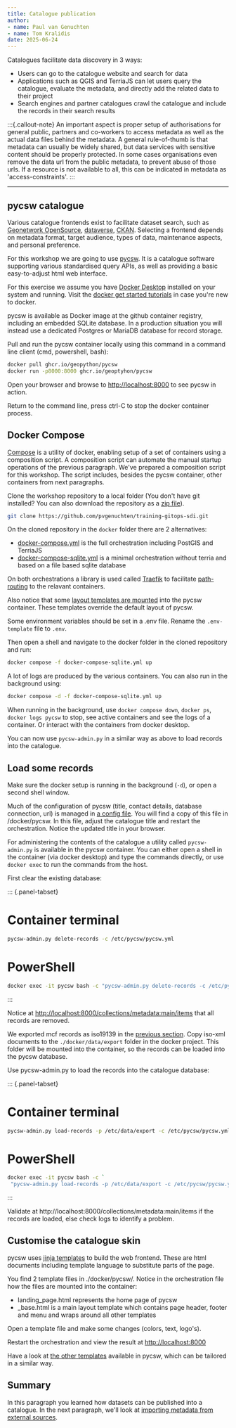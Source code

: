 ```yaml
---
title: Catalogue publication
author: 
- name: Paul van Genuchten 
- name: Tom Kralidis
date: 2025-06-24
---
```


Catalogues facilitate data discovery in 3 ways:

- Users can go to the catalogue website and search for data
- Applications such as QGIS and TerriaJS can let users query the catalogue, evaluate the metadata, and directly add the related data to their project
- Search engines and partner catalogues crawl the catalogue and include the records in their search results

:::{.callout-note}
An important aspect is proper setup of authorisations for general public, partners and co-workers to access metadata as well as the actual data files behind the metadata. A general rule-of-thumb is that metadata can usually be widely shared, but data services with sensitive content should be properly protected. In some cases organisations even remove the data url from the public metadata, to prevent abuse of those urls. If a resource is not available to all, this can be indicated in metadata as 'access-constraints'.
:::

---

## pycsw catalogue 

Various catalogue frontends exist to facilitate dataset search, such as [Geonetwork OpenSource](https://geonetwork-opensource.org), [dataverse](https://dataverse.org), [CKAN](https://ckan.org). Selecting a frontend depends on metadata format, target audience, types of data, maintenance aspects, and personal preference.

For this workshop we are going to use [pycsw](https://pycsw.org). It is a catalogue software supporting various standardised query APIs, as well as providing a basic easy-to-adjust html web interface. 

For this exercise we assume you have [Docker Desktop](https://www.docker.com/get-started/) installed on your system and running.
Visit the [docker get started tutorials](https://docs.docker.com/get-started/) in case you're new to docker.

pycsw is available as Docker image at the github container registry, including an embedded SQLite database. In a production situation you will instead use a dedicated Postgres or MariaDB database for record storage. 

Pull and run the pycsw container locally using this command in a command line client (cmd, powershell, bash):

```bash
docker pull ghcr.io/geopython/pycsw
docker run -p8000:8000 ghcr.io/geoptyhon/pycsw
```

Open your browser and browse to <http://localhost:8000> to see pycsw in action.

Return to the command line, press ctrl-C to stop the docker container process.

## Docker Compose

[Compose](https://docs.docker.com/compose/) is a utility of docker, enabling setup of a set of containers using a composition script. A composition script can automate the manual startup operations of the previous paragraph. We've prepared a composition script for this workshop. The script includes, besides the pycsw container, other containers from next paragraphs.

Clone the workshop repository to a local folder (You don't have git installed? You can also download the repository as a [zip file](https://github.com/pvgenuchten/training-gitops-sdi/archive/refs/heads/main.zip)).

```bash
git clone https://github.com/pvgenuchten/training-gitops-sdi.git
```

On the cloned repository in the `docker` folder there are 2 alternatives:

- [docker-compose.yml](https://github.com/pvgenuchten/training-gitops-sdi/blob/main/docker/docker-compose.yml) is the full orchestration including PostGIS and TerriaJS
- [docker-compose-sqlite.yml](https://github.com/pvgenuchten/training-gitops-sdi/blob/main/docker/docker-compose-sqlite.yml) is a minimal orchestration without terria and based on a file based sqlite database

On both orchestrations a library is used called [Traefik](https://traefik.io) to facilitate 
[path-routing](https://doc.traefik.io/traefik/routing/routers/#path-pathprefix-and-pathregexp) to the relavant containers. 

Also notice that some [layout templates are mounted](https://github.com/pvgenuchten/training-gitops-sdi/blob/0621ba5b8ede4b84a4bd41b5922126e3a02f7b49/docker/docker-compose.yml#L45-L46) into the pycsw container. These templates override the default layout of pycsw.

Some environment variables should be set in a .env file. Rename the `.env-template` file to `.env`.

Then open a shell and navigate to the docker folder in the cloned repository and run:

```bash
docker compose -f docker-compose-sqlite.yml up
```

A lot of logs are produced by the various containers. You can also run in the background using:

```bash
docker compose -d -f docker-compose-sqlite.yml up
```

When running in the background, use `docker compose down`, `docker ps`, `docker logs pycsw` to stop, see active containers and see the logs of a container. Or interact with the containers from docker desktop.

You can now use `pycsw-admin.py` in a similar way as above to load records into the catalogue.

## Load some records

Make sure the docker setup is running in the background (`-d`), or open a second shell window.

Much of the configuration of pycsw (title, contact details, database connection, url) is managed in [a config file](https://github.com/geopython/pycsw/blob/master/docker/pycsw.yml). You will find a copy of this file in /docker/pycsw. In this file, adjust the catalogue title and restart the orchestration. Notice the updated title in your browser.

For administering the contents of the catalogue a utility called `pycsw-admin.py` is available in the pycsw container.
You can either open a shell in the container (via docker desktop) and type the commands directly, or use `docker exec` to run the commands from the host.

First clear the existing database:

::: {.panel-tabset}
# Container terminal
```bash
pycsw-admin.py delete-records -c /etc/pycsw/pycsw.yml
```
# PowerShell
```bash
docker exec -it pycsw bash -c "pycsw-admin.py delete-records -c /etc/pycsw/pycsw.yml"
```
:::

Notice at <http://localhost:8000/collections/metadata:main/items> that all records are removed.

We exported mcf records as iso19139 in the [previous section](./2-interact-with-data-repositories.md). 
Copy iso-xml documents to the `./docker/data/export` folder in the docker project. This folder will be mounted into the container, so the records can be loaded into the pycsw database.

Use pycsw-admin.py to load the records into the catalogue database:

::: {.panel-tabset}
# Container terminal
```bash
pycsw-admin.py load-records -p /etc/data/export -c /etc/pycsw/pycsw.yml -y -r
```
# PowerShell
```bash
docker exec -it pycsw bash -c `
 "pycsw-admin.py load-records -p /etc/data/export -c /etc/pycsw/pycsw.yml -y -r"
```
:::

Validate at http://localhost:8000/collections/metadata:main/items if the records are loaded, else check logs to identify a problem.


## Customise the catalogue skin

pycsw uses [jinja templates](https://jinja.palletsprojects.com/en/3.1.x/) to build the web frontend. These are html documents including template language to substitute parts of the page.

You find 2 template files in ./docker/pycsw/. Notice in the orchestration file how the files are mounted into the container:

- landing_page.html represents the home page of pycsw
- _base.html is a main layout template which contains page header, footer and menu and wraps around all other templates

Open a template file and make some changes (colors, text, logo's).

Restart the orchestration and view the result at <http://localhost:8000> 

Have a look at [the other templates](https://github.com/geopython/pycsw/tree/master/pycsw/ogc/api/templates) available in pycsw, which can be tailored in a similar way.

## Summary

In this paragraph you learned how datasets can be published into a catalogue. In the next paragraph, we'll look at [importing metadata from external sources](./4-bulk-import.md).
